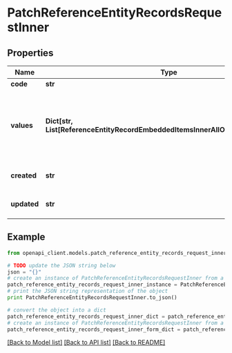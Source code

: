 # PatchReferenceEntityRecordsRequestInner


## Properties
Name | Type | Description | Notes
------------ | ------------- | ------------- | -------------
**code** | **str** | Code of the record | 
**values** | **Dict[str, List[ReferenceEntityRecordEmbeddedItemsInnerAllOfValuesValueInner]]** | Record attributes values, see &lt;a href&#x3D;&#39;/concepts/reference-entities.html#focus-on-the-reference-entity-record-values&#39;&gt;Reference entity record values&lt;/a&gt; section for more details | [optional] 
**created** | **str** | Date of creation. | [optional] [default to 'null']
**updated** | **str** | Date of the last update. | [optional] [default to 'null']

## Example

```python
from openapi_client.models.patch_reference_entity_records_request_inner import PatchReferenceEntityRecordsRequestInner

# TODO update the JSON string below
json = "{}"
# create an instance of PatchReferenceEntityRecordsRequestInner from a JSON string
patch_reference_entity_records_request_inner_instance = PatchReferenceEntityRecordsRequestInner.from_json(json)
# print the JSON string representation of the object
print PatchReferenceEntityRecordsRequestInner.to_json()

# convert the object into a dict
patch_reference_entity_records_request_inner_dict = patch_reference_entity_records_request_inner_instance.to_dict()
# create an instance of PatchReferenceEntityRecordsRequestInner from a dict
patch_reference_entity_records_request_inner_form_dict = patch_reference_entity_records_request_inner.from_dict(patch_reference_entity_records_request_inner_dict)
```
[[Back to Model list]](../README.md#documentation-for-models) [[Back to API list]](../README.md#documentation-for-api-endpoints) [[Back to README]](../README.md)


